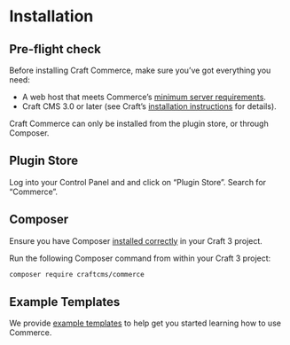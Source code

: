 # Installation

## Pre-flight check

Before installing Craft Commerce, make sure you’ve got everything you need:

* A web host that meets Commerce’s [minimum server requirements](requirements.md).
* Craft CMS 3.0 or later (see Craft’s [installation instructions](https://docs.craftcms.com/v3/installation.html) for details).

Craft Commerce can only be installed from the plugin store, or through Composer.

## Plugin Store

Log into your Control Panel and and click on “Plugin Store”. Search for “Commerce”.

## Composer

Ensure you have Composer [installed correctly](https://docs.craftcms.com/v3/installation.html#downloading-with-composer) in your Craft 3 project.

Run the following Composer command from within your Craft 3 project:

```bash
composer require craftcms/commerce
```

## Example Templates

We provide [example templates](example-templates.md) to help get you started learning how to use Commerce.
